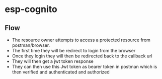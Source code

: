 # esp-cognito

## Flow
 - The resource owner attempts to access a protected resource from postman/browser.
 - The first time they will be redirect to login from the browser
 - Once they login they will then be redirected back to the callback url
 - They will then get a jwt token response
 - They can then use this Jwt token as bearer token in postman which is then verified and authenticated and authorized
